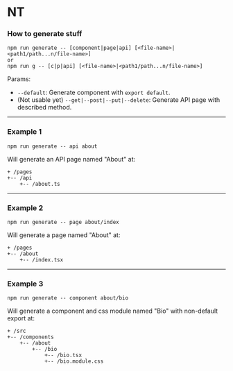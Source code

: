 # NT

### How to generate stuff
```
npm run generate -- [component|page|api] [<file-name>|<path1/path...n/file-name>]
or
npm run g -- [c|p|api] [<file-name>|<path1/path...n/file-name>]
```
Params:
- `--default`: Generate component with `export default`.
- (Not usable yet) `--get|--post|--put|--delete`: Generate API page with described method.

---
### Example 1
```
npm run generate -- api about
```
Will generate an API page named "About" at:
```
+ /pages
+-- /api
    +-- /about.ts
```
---
### Example 2
```
npm run generate -- page about/index
```
Will generate a page named "About" at:
```
+ /pages
+-- /about
    +-- /index.tsx
```
---
### Example 3
```
npm run generate -- component about/bio
```
Will generate a component and css module named "Bio" with non-default export at:
```
+ /src
+-- /components
    +-- /about
        +-- /bio
            +-- /bio.tsx
            +-- /bio.module.css
```
